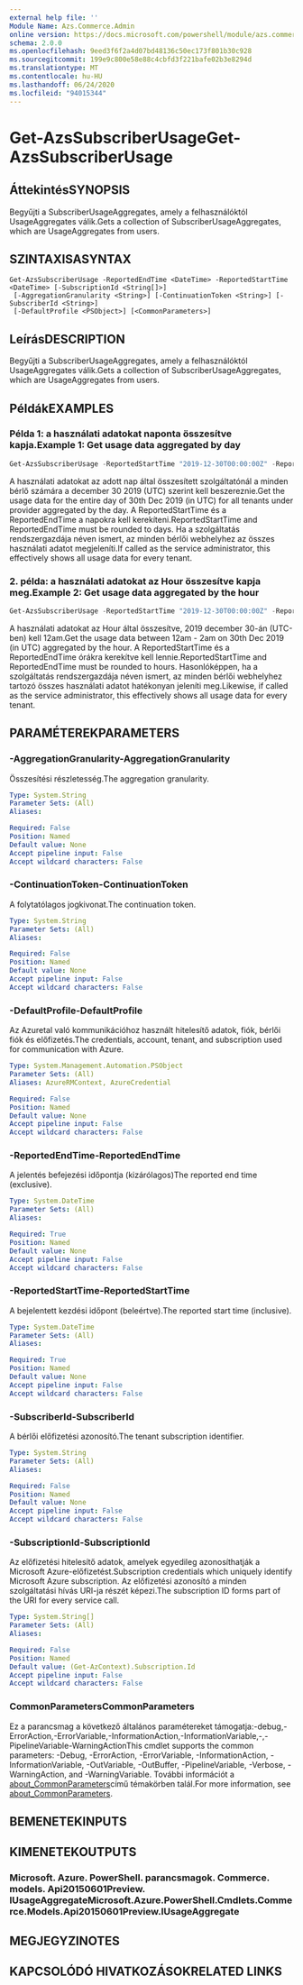 ```yaml
---
external help file: ''
Module Name: Azs.Commerce.Admin
online version: https://docs.microsoft.com/powershell/module/azs.commerce.admin/get-azssubscriberusage
schema: 2.0.0
ms.openlocfilehash: 9eed3f6f2a4d07bd48136c50ec173f801b30c928
ms.sourcegitcommit: 199e9c800e58e88c4cbfd3f221bafe02b3e8294d
ms.translationtype: MT
ms.contentlocale: hu-HU
ms.lasthandoff: 06/24/2020
ms.locfileid: "94015344"
---
```

# <span data-ttu-id="b27fc-101">Get-AzsSubscriberUsage</span><span class="sxs-lookup"><span data-stu-id="b27fc-101">Get-AzsSubscriberUsage</span></span>

## <span data-ttu-id="b27fc-102">Áttekintés</span><span class="sxs-lookup"><span data-stu-id="b27fc-102">SYNOPSIS</span></span>
<span data-ttu-id="b27fc-103">Begyűjti a SubscriberUsageAggregates, amely a felhasználóktól UsageAggregates válik.</span><span class="sxs-lookup"><span data-stu-id="b27fc-103">Gets a collection of SubscriberUsageAggregates, which are UsageAggregates from users.</span></span>

## <span data-ttu-id="b27fc-104">SZINTAXISA</span><span class="sxs-lookup"><span data-stu-id="b27fc-104">SYNTAX</span></span>

```
Get-AzsSubscriberUsage -ReportedEndTime <DateTime> -ReportedStartTime <DateTime> [-SubscriptionId <String[]>]
 [-AggregationGranularity <String>] [-ContinuationToken <String>] [-SubscriberId <String>]
 [-DefaultProfile <PSObject>] [<CommonParameters>]
```

## <span data-ttu-id="b27fc-105">Leírás</span><span class="sxs-lookup"><span data-stu-id="b27fc-105">DESCRIPTION</span></span>
<span data-ttu-id="b27fc-106">Begyűjti a SubscriberUsageAggregates, amely a felhasználóktól UsageAggregates válik.</span><span class="sxs-lookup"><span data-stu-id="b27fc-106">Gets a collection of SubscriberUsageAggregates, which are UsageAggregates from users.</span></span>

## <span data-ttu-id="b27fc-107">Példák</span><span class="sxs-lookup"><span data-stu-id="b27fc-107">EXAMPLES</span></span>

### <span data-ttu-id="b27fc-108">Példa 1: a használati adatokat naponta összesítve kapja.</span><span class="sxs-lookup"><span data-stu-id="b27fc-108">Example 1: Get usage data aggregated by day</span></span>
```powershell
Get-AzsSubscriberUsage -ReportedStartTime "2019-12-30T00:00:00Z" -ReportedEndTime "2019-12-31T00:00:00Z" -AggregationGranularity Daily
```

<span data-ttu-id="b27fc-109">A használati adatokat az adott nap által összesített szolgáltatónál a minden bérlő számára a december 30 2019 (UTC) szerint kell beszereznie.</span><span class="sxs-lookup"><span data-stu-id="b27fc-109">Get the usage data for the entire day of 30th Dec 2019 (in UTC) for all tenants under provider aggregated by the day.</span></span>
<span data-ttu-id="b27fc-110">A ReportedStartTime és a ReportedEndTime a napokra kell kerekíteni.</span><span class="sxs-lookup"><span data-stu-id="b27fc-110">ReportedStartTime and ReportedEndTime must be rounded to days.</span></span>
<span data-ttu-id="b27fc-111">Ha a szolgáltatás rendszergazdája néven ismert, az minden bérlői webhelyhez az összes használati adatot megjeleníti.</span><span class="sxs-lookup"><span data-stu-id="b27fc-111">If called as the service administrator, this effectively shows all usage data for every tenant.</span></span>

### <span data-ttu-id="b27fc-112">2. példa: a használati adatokat az Hour összesítve kapja meg.</span><span class="sxs-lookup"><span data-stu-id="b27fc-112">Example 2: Get usage data aggregated by the hour</span></span>
```powershell
Get-AzsSubscriberUsage -ReportedStartTime "2019-12-30T00:00:00Z" -ReportedEndTime "2019-12-30T02:00:00Z" -AggregationGranularity Hourly
```

<span data-ttu-id="b27fc-113">A használati adatokat az Hour által összesítve, 2019 december 30-án (UTC-ben) kell 12am.</span><span class="sxs-lookup"><span data-stu-id="b27fc-113">Get the usage data between  12am - 2am on 30th Dec 2019 (in UTC) aggregated by the hour.</span></span>
<span data-ttu-id="b27fc-114">A ReportedStartTime és a ReportedEndTime órákra kerekítve kell lennie.</span><span class="sxs-lookup"><span data-stu-id="b27fc-114">ReportedStartTime and ReportedEndTime must be rounded to hours.</span></span>
<span data-ttu-id="b27fc-115">Hasonlóképpen, ha a szolgáltatás rendszergazdája néven ismert, az minden bérlői webhelyhez tartozó összes használati adatot hatékonyan jeleníti meg.</span><span class="sxs-lookup"><span data-stu-id="b27fc-115">Likewise, if called as the service administrator, this effectively shows all usage data for every tenant.</span></span>

## <span data-ttu-id="b27fc-116">PARAMÉTEREK</span><span class="sxs-lookup"><span data-stu-id="b27fc-116">PARAMETERS</span></span>

### <span data-ttu-id="b27fc-117">-AggregationGranularity</span><span class="sxs-lookup"><span data-stu-id="b27fc-117">-AggregationGranularity</span></span>
<span data-ttu-id="b27fc-118">Összesítési részletesség.</span><span class="sxs-lookup"><span data-stu-id="b27fc-118">The aggregation granularity.</span></span>

```yaml
Type: System.String
Parameter Sets: (All)
Aliases:

Required: False
Position: Named
Default value: None
Accept pipeline input: False
Accept wildcard characters: False

```

### <span data-ttu-id="b27fc-119">-ContinuationToken</span><span class="sxs-lookup"><span data-stu-id="b27fc-119">-ContinuationToken</span></span>
<span data-ttu-id="b27fc-120">A folytatólagos jogkivonat.</span><span class="sxs-lookup"><span data-stu-id="b27fc-120">The continuation token.</span></span>

```yaml
Type: System.String
Parameter Sets: (All)
Aliases:

Required: False
Position: Named
Default value: None
Accept pipeline input: False
Accept wildcard characters: False

```

### <span data-ttu-id="b27fc-121">-DefaultProfile</span><span class="sxs-lookup"><span data-stu-id="b27fc-121">-DefaultProfile</span></span>
<span data-ttu-id="b27fc-122">Az Azuretal való kommunikációhoz használt hitelesítő adatok, fiók, bérlői fiók és előfizetés.</span><span class="sxs-lookup"><span data-stu-id="b27fc-122">The credentials, account, tenant, and subscription used for communication with Azure.</span></span>

```yaml
Type: System.Management.Automation.PSObject
Parameter Sets: (All)
Aliases: AzureRMContext, AzureCredential

Required: False
Position: Named
Default value: None
Accept pipeline input: False
Accept wildcard characters: False

```

### <span data-ttu-id="b27fc-123">-ReportedEndTime</span><span class="sxs-lookup"><span data-stu-id="b27fc-123">-ReportedEndTime</span></span>
<span data-ttu-id="b27fc-124">A jelentés befejezési időpontja (kizárólagos)</span><span class="sxs-lookup"><span data-stu-id="b27fc-124">The reported end time (exclusive).</span></span>

```yaml
Type: System.DateTime
Parameter Sets: (All)
Aliases:

Required: True
Position: Named
Default value: None
Accept pipeline input: False
Accept wildcard characters: False

```

### <span data-ttu-id="b27fc-125">-ReportedStartTime</span><span class="sxs-lookup"><span data-stu-id="b27fc-125">-ReportedStartTime</span></span>
<span data-ttu-id="b27fc-126">A bejelentett kezdési időpont (beleértve).</span><span class="sxs-lookup"><span data-stu-id="b27fc-126">The reported start time (inclusive).</span></span>

```yaml
Type: System.DateTime
Parameter Sets: (All)
Aliases:

Required: True
Position: Named
Default value: None
Accept pipeline input: False
Accept wildcard characters: False

```

### <span data-ttu-id="b27fc-127">-SubscriberId</span><span class="sxs-lookup"><span data-stu-id="b27fc-127">-SubscriberId</span></span>
<span data-ttu-id="b27fc-128">A bérlői előfizetési azonosító.</span><span class="sxs-lookup"><span data-stu-id="b27fc-128">The tenant subscription identifier.</span></span>

```yaml
Type: System.String
Parameter Sets: (All)
Aliases:

Required: False
Position: Named
Default value: None
Accept pipeline input: False
Accept wildcard characters: False

```

### <span data-ttu-id="b27fc-129">-SubscriptionId</span><span class="sxs-lookup"><span data-stu-id="b27fc-129">-SubscriptionId</span></span>
<span data-ttu-id="b27fc-130">Az előfizetési hitelesítő adatok, amelyek egyedileg azonosíthatják a Microsoft Azure-előfizetést.</span><span class="sxs-lookup"><span data-stu-id="b27fc-130">Subscription credentials which uniquely identify Microsoft Azure subscription.</span></span> <span data-ttu-id="b27fc-131">Az előfizetési azonosító a minden szolgáltatási hívás URI-ja részét képezi.</span><span class="sxs-lookup"><span data-stu-id="b27fc-131">The subscription ID forms part of the URI for every service call.</span></span>

```yaml
Type: System.String[]
Parameter Sets: (All)
Aliases:

Required: False
Position: Named
Default value: (Get-AzContext).Subscription.Id
Accept pipeline input: False
Accept wildcard characters: False

```

### <span data-ttu-id="b27fc-132">CommonParameters</span><span class="sxs-lookup"><span data-stu-id="b27fc-132">CommonParameters</span></span>
<span data-ttu-id="b27fc-133">Ez a parancsmag a következő általános paramétereket támogatja:-debug,-ErrorAction,-ErrorVariable,-InformationAction,-InformationVariable,-,-PipelineVariable-WarningAction</span><span class="sxs-lookup"><span data-stu-id="b27fc-133">This cmdlet supports the common parameters: -Debug, -ErrorAction, -ErrorVariable, -InformationAction, -InformationVariable, -OutVariable, -OutBuffer, -PipelineVariable, -Verbose, -WarningAction, and -WarningVariable.</span></span> <span data-ttu-id="b27fc-134">További információt a [about_CommonParameters](http://go.microsoft.com/fwlink/?LinkID=113216)című témakörben talál.</span><span class="sxs-lookup"><span data-stu-id="b27fc-134">For more information, see [about_CommonParameters](http://go.microsoft.com/fwlink/?LinkID=113216).</span></span>

## <span data-ttu-id="b27fc-135">BEMENETEK</span><span class="sxs-lookup"><span data-stu-id="b27fc-135">INPUTS</span></span>

## <span data-ttu-id="b27fc-136">KIMENETEK</span><span class="sxs-lookup"><span data-stu-id="b27fc-136">OUTPUTS</span></span>

### <span data-ttu-id="b27fc-137">Microsoft. Azure. PowerShell. parancsmagok. Commerce. models. Api20150601Preview. IUsageAggregate</span><span class="sxs-lookup"><span data-stu-id="b27fc-137">Microsoft.Azure.PowerShell.Cmdlets.Commerce.Models.Api20150601Preview.IUsageAggregate</span></span>



## <span data-ttu-id="b27fc-138">MEGJEGYZI</span><span class="sxs-lookup"><span data-stu-id="b27fc-138">NOTES</span></span>

## <span data-ttu-id="b27fc-139">KAPCSOLÓDÓ HIVATKOZÁSOK</span><span class="sxs-lookup"><span data-stu-id="b27fc-139">RELATED LINKS</span></span>

